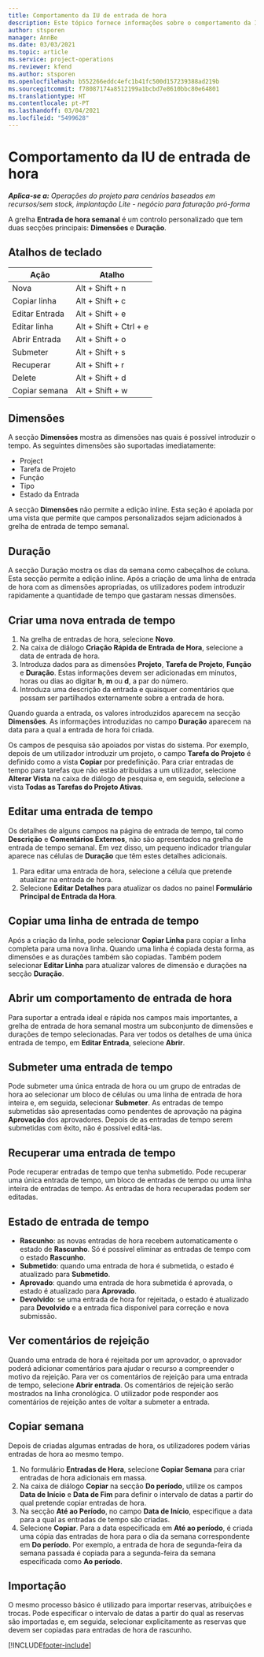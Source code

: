 ```yaml
---
title: Comportamento da IU de entrada de hora
description: Este tópico fornece informações sobre o comportamento da IU para Entrada de Hora.
author: stsporen
manager: AnnBe
ms.date: 03/03/2021
ms.topic: article
ms.service: project-operations
ms.reviewer: kfend
ms.author: stsporen
ms.openlocfilehash: b552266eddc4efc1b41fc500d157239388ad219b
ms.sourcegitcommit: f78087174a8512199a1bcbd7e8610bbc80e64801
ms.translationtype: HT
ms.contentlocale: pt-PT
ms.lasthandoff: 03/04/2021
ms.locfileid: "5499628"
---
```

# <a name="time-entry-ui-behavior"></a>Comportamento da IU de entrada de hora

_**Aplica-se a:** Operações do projeto para cenários baseados em recursos/sem stock, implantação Lite - negócio para faturação pró-forma_


A grelha **Entrada de hora semanal** é um controlo personalizado que tem duas secções principais: **Dimensões** e **Duração**.

## <a name="keyboard-shortcuts"></a>Atalhos de teclado
| Ação        | Atalho                  |
|------------   |------------------------   |
| Nova           | Alt + Shift + n           |
| Copiar linha      | Alt + Shift + c           |
| Editar Entrada    | Alt + Shift + e           |
| Editar linha      | Alt + Shift + Ctrl + e    |
| Abrir Entrada    | Alt + Shift + o           |
| Submeter        | Alt + Shift + s           |
| Recuperar        | Alt + Shift + r           |
| Delete        | Alt + Shift + d           |
| Copiar semana     | Alt + Shift + w           |

## <a name="dimensions"></a>Dimensões
A secção **Dimensões** mostra as dimensões nas quais é possível introduzir o tempo. As seguintes dimensões são suportadas imediatamente:

  - Project
  - Tarefa de Projeto
  - Função
  - Tipo
  - Estado da Entrada

A secção **Dimensões** não permite a edição inline. Esta seção é apoiada por uma vista que permite que campos personalizados sejam adicionados à grelha de entrada de tempo semanal.

## <a name="duration"></a>Duração
A secção Duração mostra os dias da semana como cabeçalhos de coluna. Esta secção permite a edição inline. Após a criação de uma linha de entrada de hora com as dimensões apropriadas, os utilizadores podem introduzir rapidamente a quantidade de tempo que gastaram nessas dimensões.

## <a name="create-a-new-time-entry"></a>Criar uma nova entrada de tempo

1. Na grelha de entradas de hora, selecione **Novo**. 
2. Na caixa de diálogo **Criação Rápida de Entrada de Hora**, selecione a data de entrada de hora.
3. Introduza dados para as dimensões **Projeto**, **Tarefa de Projeto**, **Função** e **Duração**. Estas informações devem ser adicionadas em minutos, horas ou dias ao digitar **h**, **m** ou **d**, a par do número. 
4. Introduza uma descrição da entrada e quaisquer comentários que possam ser partilhados externamente sobre a entrada de hora. 

Quando guarda a entrada, os valores introduzidos aparecem na secção **Dimensões**. As informações introduzidas no campo **Duração** aparecem na data para a qual a entrada de hora foi criada.

Os campos de pesquisa são apoiados por vistas do sistema. Por exemplo, depois de um utilizador introduzir um projeto, o campo **Tarefa do Projeto** é definido como a vista **Copiar** por predefinição. Para criar entradas de tempo para tarefas que não estão atribuídas a um utilizador, selecione **Alterar Vista** na caixa de diálogo de pesquisa e, em seguida, selecione a vista **Todas as Tarefas do Projeto Ativas**.

## <a name="edit-a-time-entry"></a>Editar uma entrada de tempo 
Os detalhes de alguns campos na página de entrada de tempo, tal como **Descrição** e **Comentários Externos**, não são apresentados na grelha de entrada de tempo semanal. Em vez disso, um pequeno indicador triangular aparece nas células de **Duração** que têm estes detalhes adicionais. 

1. Para editar uma entrada de hora, selecione a célula que pretende atualizar na entrada de hora.
2. Selecione **Editar Detalhes** para atualizar os dados no painel **Formulário Principal de Entrada da Hora**. 

## <a name="copy-a-time-entry-row"></a>Copiar uma linha de entrada de tempo
Após a criação da linha, pode selecionar **Copiar Linha** para copiar a linha completa para uma nova linha. Quando uma linha é copiada desta forma, as dimensões e as durações também são copiadas. Também podem selecionar **Editar Linha** para atualizar valores de dimensão e durações na secção **Duração**.

## <a name="open-a-time-entry-behavior"></a>Abrir um comportamento de entrada de hora
Para suportar a entrada ideal e rápida nos campos mais importantes, a grelha de entrada de hora semanal mostra um subconjunto de dimensões e durações de tempo selecionadas. Para ver todos os detalhes de uma única entrada de tempo, em **Editar Entrada**, selecione **Abrir**.

## <a name="submit-a-time-entry"></a>Submeter uma entrada de tempo
Pode submeter uma única entrada de hora ou um grupo de entradas de hora ao selecionar um bloco de células ou uma linha de entrada de hora inteira e, em seguida, selecionar **Submeter**. As entradas de tempo submetidas são apresentadas como pendentes de aprovação na página **Aprovação** dos aprovadores. Depois de as entradas de tempo serem submetidas com êxito, não é possível editá-las.

## <a name="recall-a-time-entry"></a>Recuperar uma entrada de tempo
Pode recuperar entradas de tempo que tenha submetido. Pode recuperar uma única entrada de tempo, um bloco de entradas de tempo ou uma linha inteira de entradas de tempo. As entradas de hora recuperadas podem ser editadas.

## <a name="time-entry-status"></a>Estado de entrada de tempo

- **Rascunho**: as novas entradas de hora recebem automaticamente o estado de **Rascunho**. Só é possível eliminar as entradas de tempo com o estado **Rascunho**.
- **Submetido**: quando uma entrada de hora é submetida, o estado é atualizado para **Submetido**. 
- **Aprovado**: quando uma entrada de hora submetida é aprovada, o estado é atualizado para **Aprovado**. 
- **Devolvido**: se uma entrada de hora for rejeitada, o estado é atualizado para **Devolvido** e a entrada fica disponível para correção e nova submissão. 

## <a name="view-rejection-comments"></a>Ver comentários de rejeição
Quando uma entrada de hora é rejeitada por um aprovador, o aprovador poderá adicionar comentários para ajudar o recurso a compreender o motivo da rejeição. Para ver os comentários de rejeição para uma entrada de tempo, selecione **Abrir entrada**. Os comentários de rejeição serão mostrados na linha cronológica. O utilizador pode responder aos comentários de rejeição antes de voltar a submeter a entrada.

## <a name="copy-week"></a>Copiar semana
Depois de criadas algumas entradas de hora, os utilizadores podem várias entradas de hora ao mesmo tempo.

1. No formulário **Entradas de Hora**, selecione **Copiar Semana** para criar entradas de hora adicionais em massa. 
2. Na caixa de diálogo **Copiar** na secção **Do período**, utilize os campos **Data de Início** e **Data de Fim** para definir o intervalo de datas a partir do qual pretende copiar entradas de hora. 
3. Na secção **Até ao Período**, no campo **Data de Início**, especifique a data para a qual as entradas de tempo são criadas. 
4. Selecione **Copiar**. Para a data especificada em **Até ao período**, é criada uma cópia das entradas de hora para o dia da semana correspondente em **Do período**. Por exemplo, a entrada de hora de segunda-feira da semana passada é copiada para a segunda-feira da semana especificada como **Ao período**.

## <a name="import"></a>Importação
O mesmo processo básico é utilizado para importar reservas, atribuições e trocas. Pode especificar o intervalo de datas a partir do qual as reservas são importadas e, em seguida, selecionar explicitamente as reservas que devem ser copiadas para entradas de hora de rascunho. 


[!INCLUDE[footer-include](../includes/footer-banner.md)]
